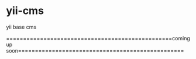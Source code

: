 yii-cms
=======

yii base cms

=================================================coming up soon=================================================